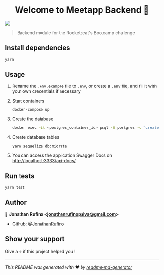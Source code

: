 <h1 align="center">Welcome to Meetapp Backend 👋</h1>
<p>
  <img src="https://img.shields.io/badge/version-1.0.0-blue.svg?cacheSeconds=2592000" />
</p>

> Backend module for the Rocketseat&#39;s Bootcamp challenge

## Install dependencies

```sh
yarn
```

## Usage

1. Rename the `.env.example` file to `.env`, or create a `.env` file, and fill it with your own credentials if necessary

2. Start containers

    `docker-compose up`

3. Create the database

    ```bash
    docker exec -it <postgres_container_id> psql -U postgres -c "create database meetapp"
    ```

4. Create database tables

    ```bash
    yarn sequelize db:migrate
    ```

5. You can access the application Swagger Docs on [http://localhost:3333/api-docs/](http://localhost:3333/api-docs/)

## Run tests

```sh
yarn test
```

## Author

👤 **Jonathan Rufino &lt;jonathanrufinopaiva@gmail.com&gt;**

* Github: [@JonathanRufino](https://github.com/JonathanRufino)

## Show your support

Give a ⭐️ if this project helped you !

***
_This README was generated with ❤️ by [readme-md-generator](https://github.com/kefranabg/readme-md-generator)_
